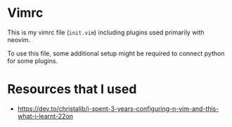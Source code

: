 # Vimrc
This is my vimrc file (`init.vim`) including plugins used primarily with neovim.

To use this file, some additional setup might be required to connect python for some plugins.

# Resources that I used

* https://dev.to/christalib/i-spent-3-years-configuring-n-vim-and-this-what-i-learnt-22on
